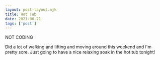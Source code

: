 ```yaml
---
layout: post-layout.njk
title: Hot Tub
date: 2021-06-21
tags: ['post']
---
```

<!-- Excerpt Start -->
NOT CODING
<!-- Excerpt End -->

Did a lot of walking and lifting and moving around this weekend and I'm pretty sore. Just going to have a nice relaxing soak in the hot tub tonight!
